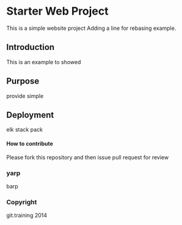 # Starter Web Project

This is a simple website project
Adding a line for rebasing example.

## Introduction

This is an example to showed

## Purpose

provide simple

## Deployment

elk stack pack 

#### How to contribute

Please fork this repository and then issue pull request for review

### yarp
barp

### Copyright
git.training 2014
